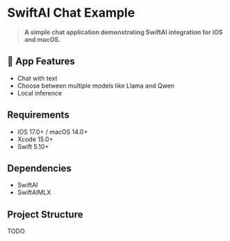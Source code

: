 # SwiftAI Chat Example

> **A simple chat application demonstrating SwiftAI integration for iOS and macOS.**

## 📱 App Features

- Chat with text
- Choose between multiple models like Llama and Qwen
- Local inference

## Requirements

- iOS 17.0+ / macOS 14.0+
- Xcode 15.0+
- Swift 5.10+

## Dependencies

- SwiftAI
- SwiftAIMLX

## Project Structure

TODO
